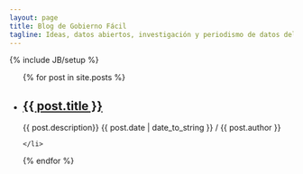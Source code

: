 ```yaml
---
layout: page
title: Blog de Gobierno Fácil
tagline: Ideas, datos abiertos, investigación y periodismo de datos del equipo de Gobierno Fácil
---
```

{% include JB/setup %}


<ul class="posts">
  {% for post in site.posts %}
    <li>
    	<h2> <a href="{{ BASE_PATH }}{{ post.url }}">{{ post.title }}</a></h2>
    	<span class="des">{{ post.description}}</span>
		<span>{{ post.date | date_to_string }} / {{ post.author }}</span> 
    
    </li>
  {% endfor %}
</ul>


